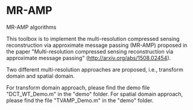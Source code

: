 # MR-AMP
MR-AMP algorithms 

This toolbox is to implement the multi-resolution compressed sensing reconstruction via approximate message passing (MR-AMP)
proposed in the paper "Multi-resolution compressed sensing reconstruction via approximate message passing" (http://arxiv.org/abs/1508.02454).

Two different multi-resolution approaches are proposed, i.e., transform domain and spatial domain.

For transform domain approach, please find the demo file "DCT_WT_Demo.m" in the "demo" folder.
For spatial domain approach, please find the file "TVAMP_Demo.m" in the "demo" folder.


